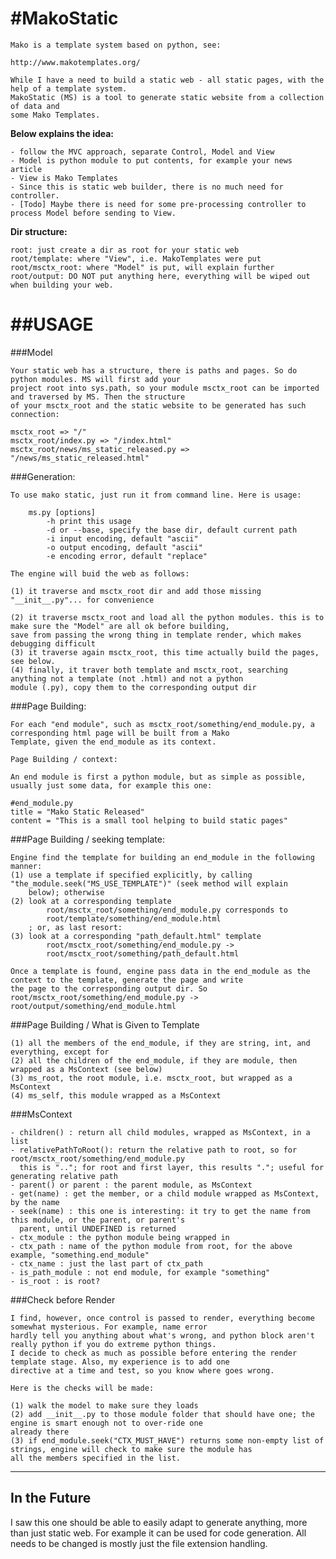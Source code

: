 #MakoStatic
==========

    Mako is a template system based on python, see: 

    http://www.makotemplates.org/

    While I have a need to build a static web - all static pages, with the help of a template system. 
    MakoStatic (MS) is a tool to generate static website from a collection of data and
    some Mako Templates.

__Below explains the idea:__

    - follow the MVC approach, separate Control, Model and View
    - Model is python module to put contents, for example your news article
    - View is Mako Templates
    - Since this is static web builder, there is no much need for controller. 
    - [Todo] Maybe there is need for some pre-processing controller to process Model before sending to View. 

__Dir structure:__

    root: just create a dir as root for your static web
    root/template: where "View", i.e. MakoTemplates were put
    root/msctx_root: where "Model" is put, will explain further
    root/output: DO NOT put anything here, everything will be wiped out when building your web. 

##USAGE
===========

###Model

    Your static web has a structure, there is paths and pages. So do python modules. MS will first add your 
    project root into sys.path, so your module msctx_root can be imported and traversed by MS. Then the structure
    of your msctx_root and the static website to be generated has such connection:

    msctx_root => "/"
    msctx_root/index.py => "/index.html"
    msctx_root/news/ms_static_released.py => "/news/ms_static_released.html"

###Generation:

    To use mako static, just run it from command line. Here is usage:

        ms.py [options]
            -h print this usage
            -d or --base, specify the base dir, default current path
            -i input encoding, default "ascii"
            -o output encoding, default "ascii"
            -e encoding error, default "replace"

    The engine will buid the web as follows:

    (1) it traverse and msctx_root dir and add those missing "__init__.py"... for convenience

    (2) it traverse msctx_root and load all the python modules. this is to make sure the "Model" are all ok before building,
    save from passing the wrong thing in template render, which makes debugging difficult
    (3) it traverse again msctx_root, this time actually build the pages, see below.
    (4) finally, it traver both template and msctx_root, searching anything not a template (not .html) and not a python 
    module (.py), copy them to the corresponding output dir

###Page Building:

    For each "end module", such as msctx_root/something/end_module.py, a corresponding html page will be built from a Mako 
    Template, given the end_module as its context. 

    Page Building / context:

    An end module is first a python module, but as simple as possible, usually just some data, for example this one:

    #end_module.py
    title = "Mako Static Released"
    content = "This is a small tool helping to build static pages"

###Page Building / seeking template:

    Engine find the template for building an end_module in the following manner:
    (1) use a template if specified explicitly, by calling "the_module.seek("MS_USE_TEMPLATE")" (seek method will explain
        below); otherwise
    (2) look at a corresponding template 
            root/msctx_root/something/end_module.py corresponds to 
            root/template/something/end_module.html
        ; or, as last resort:
    (3) look at a corresponding "path_default.html" template 
            root/msctx_root/something/end_module.py -> 
            root/msctx_root/something/path_default.html

    Once a template is found, engine pass data in the end_module as the context to the template, generate the page and write
    the page to the corresponding output dir. So root/msctx_root/something/end_module.py -> root/output/something/end_module.html

###Page Building / What is Given to Template

    (1) all the members of the end_module, if they are string, int, and everything, except for
    (2) all the children of the end_module, if they are module, then wrapped as a MsContext (see below)
    (3) ms_root, the root module, i.e. msctx_root, but wrapped as a MsContext
    (4) ms_self, this module wrapped as a MsContext

###MsContext

    - children() : return all child modules, wrapped as MsContext, in a list
    - relativePathToRoot(): return the relative path to root, so for root/msctx_root/something/end_module.py 
      this is ".."; for root and first layer, this results "."; useful for generating relative path
    - parent() or parent : the parent module, as MsContext
    - get(name) : get the member, or a child module wrapped as MsContext, by the name
    - seek(name) : this one is interesting: it try to get the name from this module, or the parent, or parent's 
      parent, until UNDEFINED is returned
    - ctx_module : the python module being wrapped in
    - ctx_path : name of the python module from root, for the above example, "something.end_module"
    - ctx_name : just the last part of ctx_path
    - is_path_module : not end module, for example "something"
    - is_root : is root?

###Check before Render
    
    I find, however, once control is passed to render, everything become somewhat mysterious. For example, name error 
    hardly tell you anything about what's wrong, and python block aren't really python if you do extreme python things.
    I decide to check as much as possible before entering the render template stage. Also, my experience is to add one
    directive at a time and test, so you know where goes wrong.

    Here is the checks will be made:

    (1) walk the model to make sure they loads
    (2) add __init__.py to those module folder that should have one; the engine is smart enough not to over-ride one
    already there
    (3) if end_module.seek("CTX_MUST_HAVE") returns some non-empty list of strings, engine will check to make sure the module has
    all the members specified in the list.

------
## In the Future

I saw this one should be able to easily adapt to generate anything, more than just static web. For example it can be
used for code generation. All needs to be changed is mostly just the file extension handling. 